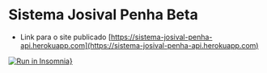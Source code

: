 # Sistema Josival Penha Beta
 * Link para o site publicado [https://sistema-josival-penha-api.herokuapp.com](https://sistema-josival-penha-api.herokuapp.com)

 [![Run in Insomnia}](https://insomnia.rest/images/run.svg)](https://insomnia.rest/run/?label=API%20Sistema%20Josival%20Penha&uri=https%3A%2F%2Fraw.githubusercontent.com%2FMiguelpenha%2FSistema-Josival-Penha-Back-End%2Fmain%2Finsomnia.json)
